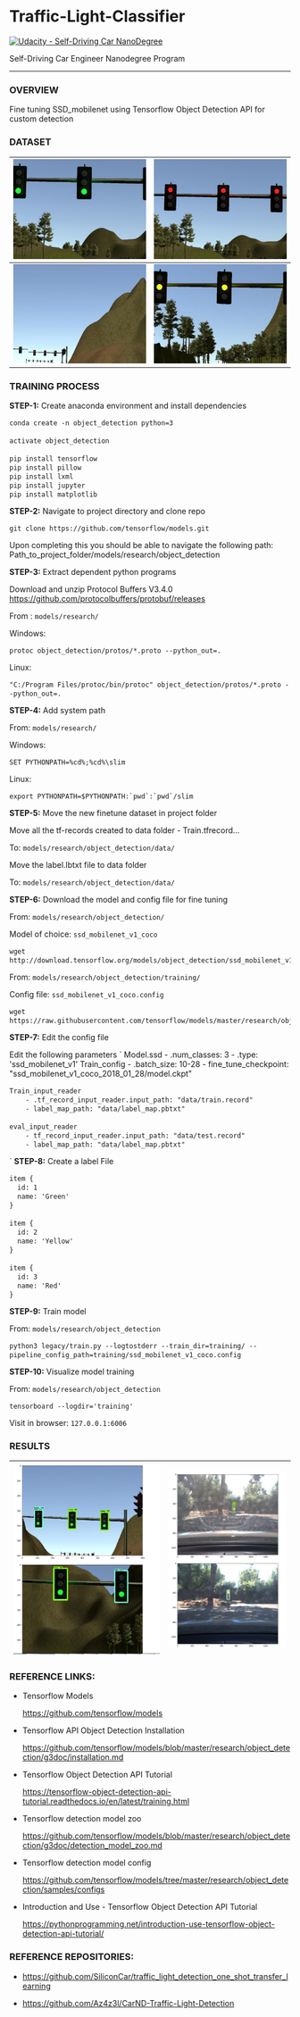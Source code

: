 # Traffic-Light-Classifier

[![Udacity - Self-Driving Car NanoDegree](https://s3.amazonaws.com/udacity-sdc/github/shield-carnd.svg)](http://www.udacity.com/drive)

Self-Driving Car Engineer Nanodegree Program

---

[//]: # (Image References)

[video]: ./images/result.gif "Video showing segmentation in action"
[sim-image-1]: ./images/sim_g_0002.jpg "Sim Training Image"
[sim-image-2]: ./images/sim_r_0030.jpg "Sim Training Image"
[sim-image-3]: ./images/sim_r_0103.jpg "Sim Training Image"
[sim-image-4]: ./images/sim_y_0001.jpg "Sim Training Image"
[loop-image-1]: ./images/uda_g_0005.jpg "Loop Training Image"
[loop-image-2]: ./images/uda_r_0066.jpg "Loop Training Image"
[loop-image-3]: ./images/uda_u_0337.jpg "Loop Training Image"
[loop-image-4]: ./images/uda_y_0160.jpg "Loop Training Image"
[result1]: ./images/sim_result_image.png "Sim Result"
[result2]: ./images/loop_result_image.png "Loop Result"

### OVERVIEW

Fine tuning SSD_mobilenet using Tensorflow Object Detection API for custom detection

### DATASET

![alt text][sim-image-1] | ![alt text][sim-image-2] 
:-------------------------:|:-------------------------:
![alt text][sim-image-3] | ![alt text][sim-image-4] 

### TRAINING PROCESS 

**STEP-1:** Create anaconda environment and install dependencies 

	conda create -n object_detection python=3

	activate object_detection

	pip install tensorflow
	pip install pillow
	pip install lxml
	pip install jupyter
	pip install matplotlib


**STEP-2:** Navigate to project directory and clone repo

	git clone https://github.com/tensorflow/models.git

Upon completing this you should be able to navigate  the following path:
Path_to_project_folder/models/research/object_detection

**STEP-3:** Extract dependent python programs 

Download and unzip Protocol Buffers V3.4.0 https://github.com/protocolbuffers/protobuf/releases

From : `models/research/`

Windows:

	protoc object_detection/protos/*.proto --python_out=.

Linux:

	"C:/Program Files/protoc/bin/protoc" object_detection/protos/*.proto --python_out=.

**STEP-4:** Add system path 

From: `models/research/`

Windows:

	SET PYTHONPATH=%cd%;%cd%\slim

Linux:

	export PYTHONPATH=$PYTHONPATH:`pwd`:`pwd`/slim

**STEP-5:** Move the new finetune dataset in project folder 

Move all the tf-records created to data folder
	- Train.tfrecord…

To: `models/research/object_detection/data/`

Move the label.lbtxt file to data folder

To: `models/research/object_detection/data/`

**STEP-6:** Download the model and config file for fine tuning 

From: `models/research/object_detection/`

Model of choice: `ssd_mobilenet_v1_coco`

	wget http://download.tensorflow.org/models/object_detection/ssd_mobilenet_v1_coco_2018_01_28.tar.gz

From: `models/research/object_detection/training/`

Config file: `ssd_mobilenet_v1_coco.config`

	wget https://raw.githubusercontent.com/tensorflow/models/master/research/object_detection/samples/configs/ssd_mobilenet_v1_coco.config

**STEP-7:** Edit the config file

Edit the following parameters 
`
	Model.ssd
		- .num_classes: 3
		- .type: 'ssd_mobilenet_v1'
	Train_config
		- .batch_size: 10-28
		- fine_tune_checkpoint: "ssd_mobilenet_v1_coco_2018_01_28/model.ckpt"

	Train_input_reader
		- .tf_record_input_reader.input_path: "data/train.record"
		- label_map_path: "data/label_map.pbtxt"

	eval_input_reader 
		- tf_record_input_reader.input_path: "data/test.record"
		- label_map_path: "data/label_map.pbtxt"
`
**STEP-8:** Create a label File

	
	item {
	  id: 1
	  name: 'Green'
	}

	item {
	  id: 2
	  name: 'Yellow'
	}

	item {
	  id: 3
	  name: 'Red'
	}
	

**STEP-9:** Train model

From: `models/research/object_detection`

	python3 legacy/train.py --logtostderr --train_dir=training/ --pipeline_config_path=training/ssd_mobilenet_v1_coco.config

**STEP-10:** Visualize model training

From: `models/research/object_detection`

	tensorboard --logdir='training'

Visit in browser: `127.0.0.1:6006`


### RESULTS

![alt text][result1] | ![alt text][result2] 
:-------------------------:|:-------------------------:

### REFERENCE LINKS:

- Tensorflow Models

	https://github.com/tensorflow/models

- Tensorflow API Object Detection Installation 

	https://github.com/tensorflow/models/blob/master/research/object_detection/g3doc/installation.md

- Tensorflow Object Detection API Tutorial 

	https://tensorflow-object-detection-api-tutorial.readthedocs.io/en/latest/training.html

- Tensorflow detection model zoo 

	https://github.com/tensorflow/models/blob/master/research/object_detection/g3doc/detection_model_zoo.md

- Tensorflow detection model config 

	https://github.com/tensorflow/models/tree/master/research/object_detection/samples/configs

- Introduction and Use - Tensorflow Object Detection API Tutorial 

	https://pythonprogramming.net/introduction-use-tensorflow-object-detection-api-tutorial/


### REFERENCE REPOSITORIES:

- https://github.com/SiliconCar/traffic_light_detection_one_shot_transfer_learning

- https://github.com/Az4z3l/CarND-Traffic-Light-Detection
